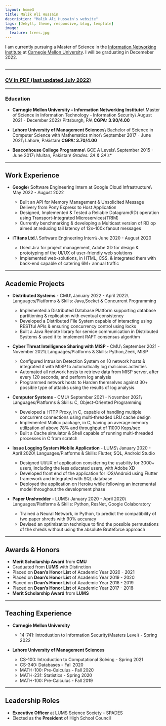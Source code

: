 ```yaml
---
layout: home3
title: Malik Ali Hussain
description: "Malik Ali Hussain's website"
tags: [Jekyll, theme, responsive, blog, template]
image:
  feature: trees.jpg
---
```


I am currently pursuing a Master of Science in the [Information Networking Institute](https://www.cmu.edu/ini/) at [Carnegie Mellon University](https://www.cmu.edu). I will be graduating in Decemeber 2022. 
<br />
<br />


---

### [CV in PDF (last updated July 2022)](../AliRazaCV.pdf)

---

### Education

- **Carnegie Mellon University – Information Networking Institute**\\
    Master of Science in Information Technology - Information Security\\
    August 2021 - December 2022\\
    Pittsburgh, PA\\
    **CGPA: 3.90/4.00**

- **Lahore University of Management Sciences**\\
    Bachelor of Science in Computer Science with Mathematics minor\\
    September 2017 - June 2021\\
    Lahore, Pakistan\\
    **CGPA: 3.70/4.00**
 
- **Beaconhouse College Programme**\\
    GCE A Levels\\
    September 2015 - June 2017\\
    Multan, Pakistan\\
    **Grades: 2A* & 2A's**

---
## Work Experience

- **Google**\\
    Software Engineering Intern at Google Cloud Infrastructure\\
    May 2022 - August 2022   
     - Built an API for Memory Management & Unsolicited Message Delivery from Pony Express to Host Application
     - Designed, Implemented & Tested a Reliable Datagram(RD) operation using Transport-Integrated Microservices(TRIM)
     - Currently benchmarking & developing a Multicast version of RD op aimed at reducing tail latency of 12x–100x fanout messages
	
- **iTitans Ltd.**\\
    Software Engineering Intern\\
    June 2020 - August 2020 
     - Used Jira for project management, Adobe XD for design & prototyping of the UI/UX of user-friendly web solutions
     - Implemented web-solutions, in HTML, CSS, & integrated them with back-end capable of catering 6M+ annual traffic

---

## Academic Projects

- **Distributed Systems** - CMU\\
    January 2022 - April 2022\\
    Languages/Platforms & Skills: Java,Socket & Concurrent Programming  
     - Implemented a Distributed Database Platform supporting database partitioning & replication with eventual consistency
     - Developed a Distributed File System capable of interacting using RESTful APIs & ensuring concurrency control using locks
     - Built a Java Remote library for service communication in Distributed Systems & used it to implement RAFT consensus algorithm

- **Cyber Threat Intelligence Sharing with MISP** - CMU\\
    September 2021 - November 2021\\
    Languages/Platforms & Skills: Python,Zeek, MISP
     - Configured Intrusion Detection System on 10 network hosts & integrated it with MISP to automatically log malicious activities
     - Automated all network hosts to retrieve data from MISP server, after every 120 seconds, and perform log analysis 
     - Programmed network hosts to Harden themselves against 30+ possible type of attacks using the results of log analysis

- **Computer Systems** - CMU\\
    September 2021 - November 2021\\
    Languages/Platforms & Skills: C, Object-Oriented Programming
     - Developed a HTTP Proxy, in C, capable of handling multiple concurrent connections using multi-threaded LRU cache design
     - Implemented Malloc package, in C, having an average memory utilization of above 78% and throughput of 11000 Kops/sec
     - Built a Cache simulator & Shell capable of running multi-threaded processes in C from scratch 

- **Issue Logging System Mobile Application** - LUMS\\
    January 2020 - April 2020\\
    Languages/Platforms & Skills: Flutter, SQL, Android Studio
     - Designed UI/UX of application considering the usability for 3000+ users, including the less educated users, with Adobe XD
     - Developed front end of the application for iOS/Android using Flutter framework and integrated with SQL database
     - Deployed the application on Heroku while following an incremental model throughout the development phase

- **Paper Unshredder** - LUMS\\
    January 2020 - April 2020\\
    Languages/Platforms & Skills: Python, ResNet, Google Colaboratory
     - Trained a Neural Network, in Python, to predict the compatibility of two paper shreds with 90% accuracy
     - Devised an optimization technique to find the possible permutations of the shreds without using the absolute Bruteforce approach


---

## Awards & Honors  

- **Merit Scholarship Award** from **CMU** 
- Graduated from **LUMS** with Distinction
- Placed on **Dean’s Honor List** of Academic Year 2020 - 2021
- Placed on **Dean’s Honor List** of Academic Year 2019 - 2020
- Placed on **Dean’s Honor List** of Academic Year 2018 - 2019
- Placed on **Dean’s Honor List** of Academic Year 2017 - 2018
- **Merit Scholarship Award** from **LUMS** 

---

## Teaching Experience

- **Carnegie Mellon University**
     - 14-741: Introdustion to Information Security(Masters Level) - Spring 2022

- **Lahore University of Management Sciences**
     - CS-100: Introduction to Computational Solving - Spring 2021
     - CS-340: Databases - Fall 2020
     - MATH-100: Pre-Calculus - Fall 2020
     - MATH-231: Statistics - Spring 2020
     - MATH-100: Pre-Calculus - Fall 2019

---

## Leadership Roles

- **Executive Officer** at LUMS Science Society - SPADES
- Elected as the **President** of High School Council

